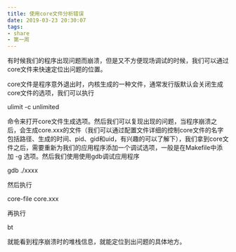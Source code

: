 ```yaml
---
title: 使用core文件分析错误
date: 2019-03-23 20:30:07
tags: 
- share
- 第一周
---
```


有时候我们的程序出现问题而崩溃，但是又不方便现场调试的时候，我们可以通过core文件来快速定位出问题的位置。

core文件是程序意外退出时，内核生成的一种文件，通常发行版默认会关闭生成core文件的选项，我们可以执行 

ulimit -c unlimited

命令来打开core文件生成选项。然后我们可以复现出现的问题，当程序崩溃之后，会生成core.xxx的文件（我们可以通过配置文件详细的控制core文件的名字包括路径、生成的时间、pid、gid和uid，有兴趣的可以了解下），我们拿到core文件之后，需要重新为我们的应用程序添加一个调试选项，一般是在Makefile中添加 -g 选项。然后我们使用使用gdb调试应用程序 

gdb ./xxxx 

然后执行

core-file core.xxx

再执行

bt

就能看到程序崩溃时的堆栈信息，就能定位到出问题的具体地方。
